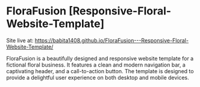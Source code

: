 # FloraFusion [Responsive-Floral-Website-Template]

Site live at: https://babita1408.github.io/FloraFusion---Responsive-Floral-Website-Template/


FloraFusion is a beautifully designed and responsive website template for a fictional floral business. It features a clean and modern navigation bar, a captivating header, and a call-to-action button. The template is designed to provide a delightful user experience on both desktop and mobile devices.

